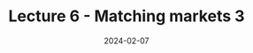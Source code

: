 ---
type: lecture
date: 2024-02-07
postdate: 2024-01-10
title: Lecture 6 - Matching markets 3
tldr: "Matching markets 3."
thumbnail: /static_files/lectures_imgs/lec1.png
hide_from_announcments: true
---